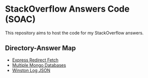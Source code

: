 # StackOverflow Answers Code (SOAC)

This repository aims to host the code for my StackOverflow answers.

## Directory-Answer Map

- [Express Redirect Fetch](https://stackoverflow.com/questions/56089017/how-not-to-send-back-a-response-to-ajax-post-call-in-node-js/56090188#56090188)
- [Multiple Mongo Databases](https://stackoverflow.com/questions/56084264/how-would-i-change-mongodb-active-database-based-on-a-req-param/56084742#56084742)
- [Winston Log JSON](https://stackoverflow.com/questions/56090851/winston-logging-object/56091110#56091110)